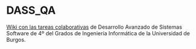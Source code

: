 # DASS_QA
[Wiki con las tareas  colaborativas](https://github.com/clopezno/DASS_QA/wiki) de Desarrollo Avanzado de Sistemas Software de 4º del Grados de Ingeniería Informática de la Universidad de Burgos.
